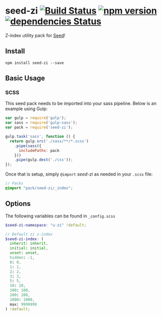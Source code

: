 # seed-zi [![Build Status](https://travis-ci.org/helpscout/seed-zi.svg?branch=master)](https://travis-ci.org/helpscout/seed-zi) [![npm version](https://badge.fury.io/js/seed-zi.svg)](https://badge.fury.io/js/seed-zi) [![dependencies Status](https://david-dm.org/helpscout/seed-zi/status.svg)](https://david-dm.org/helpscout/seed-zi)

Z-index utility pack for [Seed](https://github.com/helpscout/seed)!

## Install
```
npm install seed-zi --save
```


## Basic Usage

### SCSS
This seed pack needs to be imported into your sass pipeline. Below is an example using Gulp:


```javascript
var gulp = require('gulp');
var sass = require('gulp-sass');
var pack = require('seed-zi');

gulp.task('sass', function () {
  return gulp.src('./sass/**/*.scss')
    .pipe(sass({
      includePaths: pack
    }))
    .pipe(gulp.dest('./css'));
});
```

Once that is setup, simply `@import` *seed-zi* as needed in your `.scss` file:

```scss
// Packs
@import "pack/seed-zi/_index";
```

## Options

The following variables can be found in `_config.scss`

```scss
$seed-zi-namespace: "u-zi" !default;

// Default zi z-index
$seed-zi-index: (
  inherit: inherit,
  initial: initial,
  unset: unset,
  hidden: -1,
  0: 0,
  1: 1,
  2: 2,
  3: 3,
  5: 5,
  10: 10,
  100: 100,
  200: 200,
  1000: 1000,
  max: 9999999
) !default;
```
